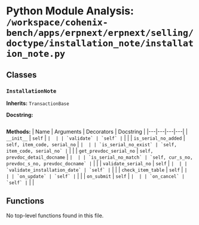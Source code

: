 # Python Module Analysis: `/workspace/cohenix-bench/apps/erpnext/erpnext/selling/doctype/installation_note/installation_note.py`

## Classes

### `InstallationNote`
**Inherits:** `TransactionBase`


**Docstring:**
```

```

**Methods:**
| Name | Arguments | Decorators | Docstring |
|---|---|---|---|
| `__init__` | `self` | `` |  |
| `validate` | `self` | `` |  |
| `is_serial_no_added` | `self, item_code, serial_no` | `` |  |
| `is_serial_no_exist` | `self, item_code, serial_no` | `` |  |
| `get_prevdoc_serial_no` | `self, prevdoc_detail_docname` | `` |  |
| `is_serial_no_match` | `self, cur_s_no, prevdoc_s_no, prevdoc_docname` | `` |  |
| `validate_serial_no` | `self` | `` |  |
| `validate_installation_date` | `self` | `` |  |
| `check_item_table` | `self` | `` |  |
| `on_update` | `self` | `` |  |
| `on_submit` | `self` | `` |  |
| `on_cancel` | `self` | `` |  |





## Functions

No top-level functions found in this file.
